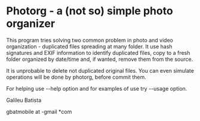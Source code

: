 # Photorg - a (not so) simple photo organizer

This program tries solving two common problem in photo and video organization - 
duplicated files spreading at many folder. It use hash signatures and EXIF 
information to identify duplicated files, copy to a fresh folder organized by
date/time and, if wanted, remove them from the source.

It is unprobable to delete not duplicated original files. You can even simulate
operations will be done by photorg, before commit them. 

For helping use --help option and for examples of use try --usage option. 

Galileu Batista

gbatmobile at -gmail *com
